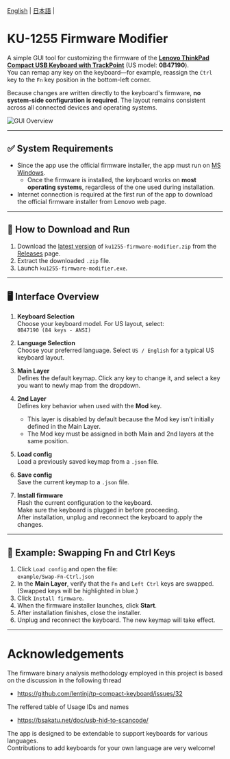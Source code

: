 [English](README.md) | [日本語](docs/README-ja.md) | 

# KU-1255 Firmware Modifier

A simple GUI tool for customizing the firmware of the **[Lenovo ThinkPad Compact USB Keyboard with TrackPoint](https://support.lenovo.com/jp/ja/solutions/pd026745-thinkpad-compact-usb-keyboard-with-trackpoint-overview-and-service-parts)** (US model: **0B47190**).  
You can remap any key on the keyboard—for example, reassign the `Ctrl` key to the `Fn` key position in the bottom-left corner.

Because changes are written directly to the keyboard's firmware, **no system-side configuration is required**. The layout remains consistent across all connected devices and operating systems.

![GUI Overview](https://github.com/haborite/ku1255-firmware-modifier/blob/main/old_ver/img/gui-overview-new.png)

---

## ✅ System Requirements

- Since the app use the official firmware installer, the app must run on [MS Windows](https://support.lenovo.com/jp/ja/solutions/pd026745-thinkpad-compact-usb-keyboard-with-trackpoint-overview-and-service-parts).
  - Once the firmware is installed, the keyboard works on **most operating systems**, regardless of the one used during installation.
- Internet connection is required at the first run of the app to download the official firmware installer from Lenovo web page.

---

## 🚀 How to Download and Run

1. Download the [latest version](https://github.com/haborite/ku1255-firmware-modifier/releases/latest) of `ku1255-firmware-modifier.zip` from the [Releases](https://github.com/haborite/ku1255-firmware-modifier/releases) page.
2. Extract the downloaded `.zip` file.
3. Launch `ku1255-firmware-modifier.exe`.

---

## 🖥️ Interface Overview

1. **Keyboard Selection**  
   Choose your keyboard model. For US layout, select:  
   `0B47190 (84 keys - ANSI)`

2. **Language Selection**  
   Choose your preferred language. Select `US / English` for a typical US keyboard layout.

3. **Main Layer**  
   Defines the default keymap. Click any key to change it, and select a key you want to newly map from the dropdown.

4. **2nd Layer**  
   Defines key behavior when used with the **Mod** key.  
   - This layer is disabled by default because the Mod key isn’t initially defined in the Main Layer.
   - The Mod key must be assigned in both Main and 2nd layers at the same position.

5. **Load config**  
   Load a previously saved keymap from a `.json` file.

6. **Save config**  
   Save the current keymap to a `.json` file.

7. **Install firmware**  
   Flash the current configuration to the keyboard.  
   Make sure the keyboard is plugged in before proceeding.  
   After installation, unplug and reconnect the keyboard to apply the changes.

---

## 🔧 Example: Swapping Fn and Ctrl Keys

1. Click `Load config` and open the file:  
   `example/Swap-Fn-Ctrl.json`
2. In the **Main Layer**, verify that the `Fn` and `Left Ctrl` keys are swapped.  
   (Swapped keys will be highlighted in blue.)
3. Click `Install firmware`.
4. When the firmware installer launches, click **Start**.
5. After installation finishes, close the installer.
6. Unplug and reconnect the keyboard. The new keymap will take effect.

---

# Acknowledgements
The firmware binary analysis methodology employed in this project is based on the discussion in the following thread
- https://github.com/lentinj/tp-compact-keyboard/issues/32

The reffered table of Usage IDs and names
- https://bsakatu.net/doc/usb-hid-to-scancode/

The app is designed to be extendable to support keyboards for various languages.  
Contributions to add keyboards for your own language are very welcome!

